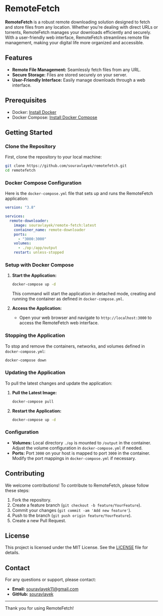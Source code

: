 # RemoteFetch

**RemoteFetch** is a robust remote downloading solution designed to fetch and store files from any location. Whether you’re dealing with direct URLs or torrents, RemoteFetch manages your downloads efficiently and securely. With a user-friendly web interface, RemoteFetch streamlines remote file management, making your digital life more organized and accessible.

## Features

- **Remote File Management:** Seamlessly fetch files from any URL.
- **Secure Storage:** Files are stored securely on your server.
- **User-Friendly Interface:** Easily manage downloads through a web interface.

## Prerequisites

- Docker: [Install Docker](https://docs.docker.com/get-docker/)
- Docker Compose: [Install Docker Compose](https://docs.docker.com/compose/install/)

## Getting Started

### Clone the Repository

First, clone the repository to your local machine:

```bash
git clone https://github.com/souravlayek/remotefetch.git
cd remotefetch
```

### Docker Compose Configuration

Here is the `docker-compose.yml` file that sets up and runs the RemoteFetch application:

```yaml
version: "3.8"

services:
  remote-downloader:
    image: souravlayek/remote-fetch:latest
    container_name: remote-downloader
    ports:
      - "3000:3000"
    volumes:
      - ./op:/app/output
    restart: unless-stopped
```

### Setup with Docker Compose

1. **Start the Application:**

   ```bash
   docker-compose up -d
   ```

   This command will start the application in detached mode, creating and running the container as defined in `docker-compose.yml`.

2. **Access the Application:**
   - Open your web browser and navigate to `http://localhost:3000` to access the RemoteFetch web interface.

### Stopping the Application

To stop and remove the containers, networks, and volumes defined in `docker-compose.yml`:

```bash
docker-compose down
```

### Updating the Application

To pull the latest changes and update the application:

1. **Pull the Latest Image:**

   ```bash
   docker-compose pull
   ```

2. **Restart the Application:**

   ```bash
   docker-compose up -d
   ```

### Configuration

- **Volumes:** Local directory `./op` is mounted to `/output` in the container. Adjust the volume configuration in `docker-compose.yml` if needed.
- **Ports:** Port `3000` on your host is mapped to port `3000` in the container. Modify the port mappings in `docker-compose.yml` if necessary.

## Contributing

We welcome contributions! To contribute to RemoteFetch, please follow these steps:

1. Fork the repository.
2. Create a feature branch (`git checkout -b feature/YourFeature`).
3. Commit your changes (`git commit -am 'Add new feature'`).
4. Push to the branch (`git push origin feature/YourFeature`).
5. Create a new Pull Request.

## License

This project is licensed under the MIT License. See the [LICENSE](LICENSE) file for details.

## Contact

For any questions or support, please contact:

- **Email:** souravlayek11@gmail.com
- **GitHub:** [souravlayek](https://github.com/souravlayek)

---

Thank you for using RemoteFetch!
